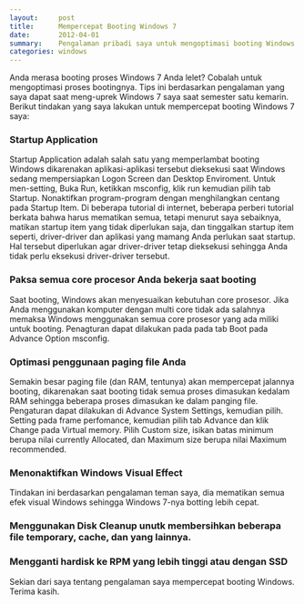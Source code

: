 ```yaml
---
layout:     post
title:      Mempercepat Booting Windows 7
date:       2012-04-01
summary:    Pengalaman pribadi saya untuk mengoptimasi booting Windows 7
categories: windows
---
```


Anda merasa booting proses Windows 7 Anda lelet? Cobalah untuk mengoptimasi proses bootingnya. Tips ini berdasarkan pengalaman yang saya dapat saat meng-uprek Windows 7 saya saat semester satu kemarin. Berikut tindakan yang saya lakukan untuk mempercepat booting Windows 7 saya:

### Startup Application

Startup Application adalah salah satu yang memperlambat booting Windows dikarenakan aplikasi-aplikasi tersebut dieksekusi saat Windows sedang mempersiapkan Logon Screen dan Desktop Enviroment. Untuk men-setting, Buka Run, ketikkan msconfig, klik run kemudian pilih tab Startup. Nonaktifkan program-program dengan menghilangkan centang pada Startup Item. Di beberapa tutorial di internet, beberapa perberi tutorial berkata bahwa harus mematikan semua, tetapi menurut saya sebaiknya, matikan startup item yang tidak diperlukan saja, dan tinggalkan startup item seperti, driver-driver dan aplikasi yang mamang Anda perlukan saat startup. Hal tersebut diperlukan agar driver-driver tetap dieksekusi sehingga Anda tidak perlu eksekusi driver-driver tersebut.

### Paksa semua core procesor Anda bekerja saat booting

Saat booting, Windows akan menyesuaikan kebutuhan core prosesor. Jika Anda menggunakan komputer dengan multi core tidak ada salahnya memaksa Windows menggunakan semua core prosesor yang ada miliki untuk booting. Penagturan dapat dilakukan pada pada tab Boot pada Advance Option msconfig.

### Optimasi penggunaan paging file Anda

Semakin besar paging file (dan RAM, tentunya) akan mempercepat jalannya booting, dikarenakan saat booting tidak semua proses dimasukan kedalam RAM sehingga beberapa proses dimasukan ke dalam panging file. Pengaturan dapat dilakukan di Advance System Settings, kemudian pilih. Setting pada frame perfomance, kemudian pilih tab Advance dan klik Change pada Virtual memory. Pilih Custom size, isikan batas minimum berupa nilai currently Allocated, dan Maximum size berupa nilai Maximum recommended.

### Menonaktifkan Windows Visual Effect

Tindakan ini berdasarkan pengalaman teman saya, dia mematikan semua efek visual Windows sehingga Windows 7-nya botting lebih cepat.

### Menggunakan Disk Cleanup unutk membersihkan beberapa file temporary, cache, dan yang lainnya.

### Mengganti hardisk ke RPM yang lebih tinggi atau dengan SSD

Sekian dari saya tentang pengalaman saya mempercepat booting Windows. Terima kasih.